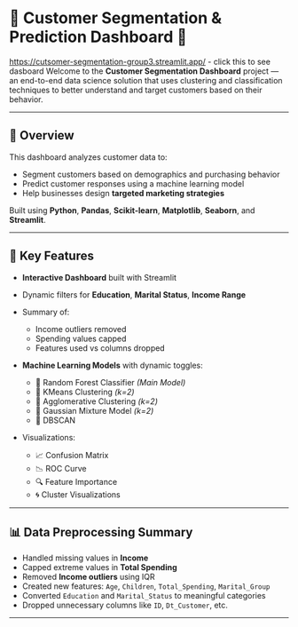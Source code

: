 # 🚀 Customer Segmentation & Prediction Dashboard 🎯
https://cutsomer-segmentation-group3.streamlit.app/ - click this to see dasboard
Welcome to the **Customer Segmentation Dashboard** project — an end-to-end data science solution that uses clustering and classification techniques to better understand and target customers based on their behavior.

---

## 📌 Overview

This dashboard analyzes customer data to:
- Segment customers based on demographics and purchasing behavior
- Predict customer responses using a machine learning model
- Help businesses design **targeted marketing strategies**

Built using **Python**, **Pandas**, **Scikit-learn**, **Matplotlib**, **Seaborn**, and **Streamlit**.

---

## 🧠 Key Features

- **Interactive Dashboard** built with Streamlit
- Dynamic filters for **Education**, **Marital Status**, **Income Range**
- Summary of:
  - Income outliers removed
  - Spending values capped
  - Features used vs columns dropped
- **Machine Learning Models** with dynamic toggles:
  - 🌲 Random Forest Classifier *(Main Model)*  
  - 🎯 KMeans Clustering *(k=2)*  
  - 🧩 Agglomerative Clustering *(k=2)*  
  - 🎲 Gaussian Mixture Model *(k=2)*  
  - 🌌 DBSCAN  

- Visualizations:
  - 📈 Confusion Matrix
  - 📉 ROC Curve
  - 🔍 Feature Importance
  - 🌀 Cluster Visualizations

---

## 📊 Data Preprocessing Summary

- Handled missing values in **Income**
- Capped extreme values in **Total Spending**
- Removed **Income outliers** using IQR
- Created new features: `Age`, `Children`, `Total_Spending`, `Marital_Group`
- Converted `Education` and `Marital_Status` to meaningful categories
- Dropped unnecessary columns like `ID`, `Dt_Customer`, etc.

---

